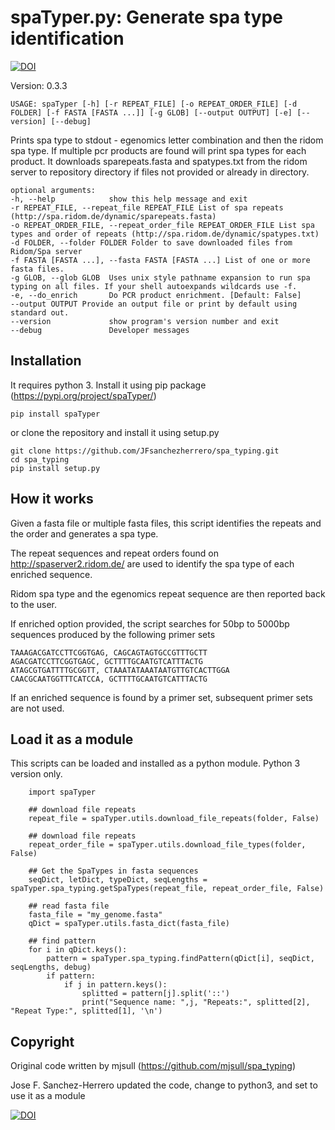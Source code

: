 # spaTyper.py: Generate spa type identification
[![DOI](https://zenodo.org/badge/258175615.svg)](https://zenodo.org/badge/latestdoi/258175615)



Version: 0.3.3
```
USAGE: spaTyper [-h] [-r REPEAT_FILE] [-o REPEAT_ORDER_FILE] [-d FOLDER] [-f FASTA [FASTA ...]] [-g GLOB] [--output OUTPUT] [-e] [--version] [--debug]
```

Prints spa type to stdout - egenomics letter combination and then the ridom spa type.
If multiple pcr products are found will print spa types for each product.
It downloads sparepeats.fasta and spatypes.txt from the ridom server to repository directory if files not provided or already in directory.

```
optional arguments:
-h, --help            show this help message and exit
-r REPEAT_FILE, --repeat_file REPEAT_FILE List of spa repeats (http://spa.ridom.de/dynamic/sparepeats.fasta)
-o REPEAT_ORDER_FILE, --repeat_order_file REPEAT_ORDER_FILE List spa types and order of repeats (http://spa.ridom.de/dynamic/spatypes.txt)
-d FOLDER, --folder FOLDER Folder to save downloaded files from Ridom/Spa server
-f FASTA [FASTA ...], --fasta FASTA [FASTA ...] List of one or more fasta files.
-g GLOB, --glob GLOB  Uses unix style pathname expansion to run spa typing on all files. If your shell autoexpands wildcards use -f.
-e, --do_enrich       Do PCR product enrichment. [Default: False]
--output OUTPUT	Provide an output file or print by default using standard out.
--version             show program's version number and exit
--debug               Developer messages
```

## Installation
It requires python 3. Install it using pip package (https://pypi.org/project/spaTyper/)
```
pip install spaTyper
```
or clone the repository and install it using setup.py
```
git clone https://github.com/JFsanchezherrero/spa_typing.git
cd spa_typing
pip install setup.py
```

## How it works

Given a fasta file or multiple fasta files, this script identifies the repeats and the order and generates a spa type.

The repeat sequences and repeat orders found on http://spaserver2.ridom.de/ are used to identify the spa type of each enriched sequence.

Ridom spa type and the egenomics repeat sequence are then reported back to the user.

If enriched option provided, the script searches for 50bp to 5000bp sequences produced by the following primer sets
```
TAAAGACGATCCTTCGGTGAG, CAGCAGTAGTGCCGTTTGCTT
AGACGATCCTTCGGTGAGC, GCTTTTGCAATGTCATTTACTG
ATAGCGTGATTTTGCGGTT, CTAAATATAAATAATGTTGTCACTTGGA
CAACGCAATGGTTTCATCCA, GCTTTTGCAATGTCATTTACTG
```

If an enriched sequence is found by a primer set, subsequent primer sets are not used.

## Load it as a module
This scripts can be loaded and installed as a python module. Python 3 version only.

```
	import spaTyper
	
	## download file repeats   
	repeat_file = spaTyper.utils.download_file_repeats(folder, False)
	
	## download file repeats   
	repeat_order_file = spaTyper.utils.download_file_types(folder, False)
	
	## Get the SpaTypes in fasta sequences
	seqDict, letDict, typeDict, seqLengths = spaTyper.spa_typing.getSpaTypes(repeat_file, repeat_order_file, False)
	
	## read fasta file
	fasta_file = "my_genome.fasta"
	qDict = spaTyper.utils.fasta_dict(fasta_file)
	
	## find pattern
	for i in qDict.keys():
		pattern = spaTyper.spa_typing.findPattern(qDict[i], seqDict, seqLengths, debug)
		if pattern:
			if j in pattern.keys():
				splitted = pattern[j].split('::')
				print("Sequence name: ",j, "Repeats:", splitted[2], "Repeat Type:", splitted[1], '\n')    
```

## Copyright
Original code written by mjsull (https://github.com/mjsull/spa_typing)

Jose F. Sanchez-Herrero updated the code, change to python3, and set to use it as a module

[![DOI](https://zenodo.org/badge/DOI/10.5281/zenodo.4063625.svg)](https://doi.org/10.5281/zenodo.4063625)


